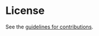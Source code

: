 # License

See the
[guidelines for contributions](https://github.com/BlockchainCommons/WIPs-IETF-draft-deterministic-cbor/blob/master/CONTRIBUTING.md).

